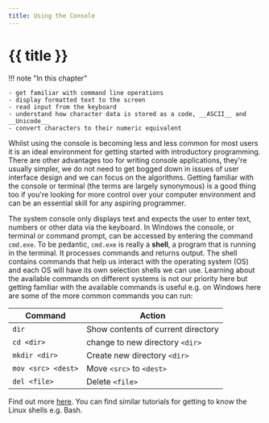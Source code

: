 ```yaml
---
title: Using the Console
---
```


# {{ title }}

!!! note "In this chapter"

    - get familiar with command line operations
    - display formatted text to the screen
    - read input from the keyboard
    - understand how character data is stored as a code, __ASCII__ and __Unicode__
    - convert characters to their numeric equivalent

Whilst using the console is becoming less and less common for most users it is an ideal environment for getting started with introductory programming.  There are other advantages too for writing console applications, they're usually simpler, we do not need to get bogged down in issues of user interface design and we can focus on the algorithms.  Getting familiar with the console or terminal (the terms are largely synonymous) is a good thing too if you're looking for more control over your computer environment and can be an essential skill for any aspiring programmer.  

The system console only displays text and expects the user to enter text, numbers or other data via the keyboard.  In Windows the console, or terminal or command prompt, can be accessed by entering the command ```cmd.exe```.  To be pedantic, ```cmd.exe``` is really a __shell__, a program that is running in the terminal.  It processes commands and returns output.  The shell contains commands that help us interact with the operating system (OS) and each OS will have its own selection shells we can use.  Learning about the available commands on different systems is not our priority here but getting familiar with the available commands is useful e.g. on Windows here are some of the more common commands you can run:

| Command | Action |
| -------- | -------- |
| ```dir``` | Show contents of current directory |
| ```cd <dir>``` | change to new directory ```<dir>``` |
| ```mkdir <dir>``` | Create new directory ```<dir>``` |
| ```mov <src> <dest>``` | Move ```<src>``` to ```<dest>``` |
| ```del <file>``` | Delete ```<file>``` |

Find out more [here](https://www.computerhope.com/issues/chusedos.htm).  You can find similar tutorials for getting to know the Linux shells e.g. Bash.
